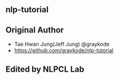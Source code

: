 ## nlp-tutorial

## Original Author
- Tae Hwan Jung(Jeff Jung) @graykode
- https://github.com/graykode/nlp-tutorial

## Edited by NLPCL Lab
